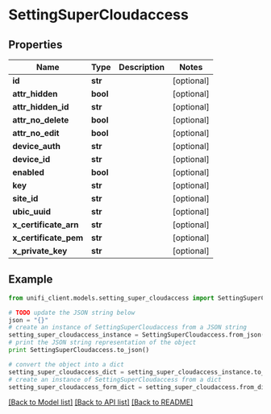 # SettingSuperCloudaccess


## Properties

Name | Type | Description | Notes
------------ | ------------- | ------------- | -------------
**id** | **str** |  | [optional] 
**attr_hidden** | **bool** |  | [optional] 
**attr_hidden_id** | **str** |  | [optional] 
**attr_no_delete** | **bool** |  | [optional] 
**attr_no_edit** | **bool** |  | [optional] 
**device_auth** | **str** |  | [optional] 
**device_id** | **str** |  | [optional] 
**enabled** | **bool** |  | [optional] 
**key** | **str** |  | [optional] 
**site_id** | **str** |  | [optional] 
**ubic_uuid** | **str** |  | [optional] 
**x_certificate_arn** | **str** |  | [optional] 
**x_certificate_pem** | **str** |  | [optional] 
**x_private_key** | **str** |  | [optional] 

## Example

```python
from unifi_client.models.setting_super_cloudaccess import SettingSuperCloudaccess

# TODO update the JSON string below
json = "{}"
# create an instance of SettingSuperCloudaccess from a JSON string
setting_super_cloudaccess_instance = SettingSuperCloudaccess.from_json(json)
# print the JSON string representation of the object
print SettingSuperCloudaccess.to_json()

# convert the object into a dict
setting_super_cloudaccess_dict = setting_super_cloudaccess_instance.to_dict()
# create an instance of SettingSuperCloudaccess from a dict
setting_super_cloudaccess_form_dict = setting_super_cloudaccess.from_dict(setting_super_cloudaccess_dict)
```
[[Back to Model list]](../README.md#documentation-for-models) [[Back to API list]](../README.md#documentation-for-api-endpoints) [[Back to README]](../README.md)


